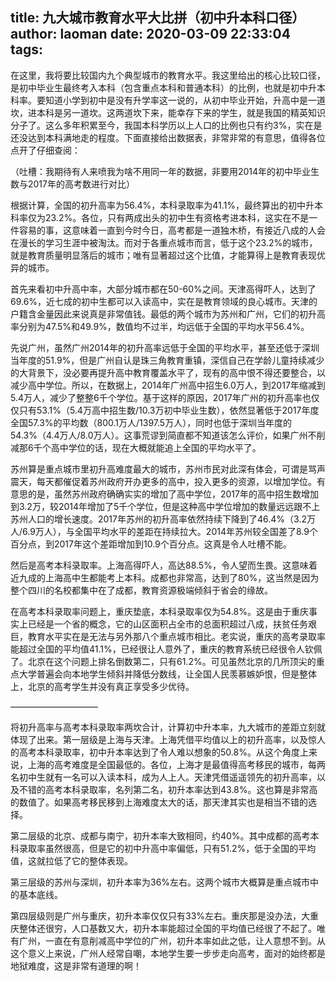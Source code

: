 title: 九大城市教育水平大比拼（初中升本科口径）
author: laoman
date: 2020-03-09 22:33:04
tags:
---
在这里，我将要比较国内九个典型城市的教育水平。我这里给出的核心比较口径，是初中毕业生最终考入本科（包含重点本科和普通本科）的比例，也就是初中升本科率。要知道小学到初中是没有升学率这一说的，从初中毕业开始，升高中是一道坎，进本科是另一道坎。这两道坎下来，能幸存下来的学生，就是我国的精英知识分子了。这么多年积累至今，我国本科学历以上人口的比例也只有约3%，实在是还没达到本科满地走的程度。下面直接给出数据表，非常非常的有意思，值得各位点开了仔细查阅：





（吐槽：我期待有人来喷我为啥不用同一年的数据，非要用2014年的初中毕业生数与2017年的高考数进行对比）



根据计算，全国的初升高率为56.4%，本科录取率为41.1%，最终算出的初中升本科率仅为23.2%。各位，只有两成出头的初中生有资格考进本科，这实在不是一件容易的事，这意味着一直到今时今日，高考都是一道独木桥，有接近八成的人会在漫长的学习生涯中被淘汰。而对于各重点城市而言，低于这个23.2%的城市，就是教育质量明显落后的城市；唯有显著超过这个比值，才能算得上是教育表现优异的城市。



首先来看初中升高中率，大部分城市都在50-60%之间。天津高得吓人，达到了69.6%，近七成的初中生都可以入读高中，实在是教育领域的良心城市。天津的户籍含金量因此来说真是非常值钱。最低的两个城市为苏州和广州，它们的初升高率分别为47.5%和49.9%，数值均不过半，均远低于全国的平均水平56.4%。



先说广州，虽然广州2014年的初升高率远低于全国的平均水平，甚至还低于深圳当年度的51.9%，但是广州自认是珠三角教育重镇，深信自己在学龄儿童持续减少的大背景下，没必要再提升高中教育覆盖水平了，现有的高中恨不得还要整合，以减少高中学位。所以，在数据上，2014年广州高中招生6.0万人，到2017年缩减到5.4万人，减少了整整6千个学位。基于这样的原因，2017年广州的初升高率也仅仅只有53.1%（5.4万高中招生数/10.3万初中毕业生数），依然显著低于2017年度全国57.3%的平均数（800.1万人/1397.5万人），同时也低于深圳当年度的54.3%（4.4万人/8.0万人）。这事荒谬到简直都不知道该怎么评价，如果广州不削减那6千个高中学位的话，现在大概就能追上全国的平均水平了。



苏州算是重点城市里初升高难度最大的城市，苏州市民对此深有体会，可谓是骂声震天，每天都催促着苏州政府开办更多的高中，投入更多的资源，以增加学位。有意思的是，虽然苏州政府确确实实的增加了高中学位，2017年的高中招生数增加到3.2万，较2014年增加了5千个学位，但是这种高中学位增加的数量远远跟不上苏州人口的增长速度。2017年苏州的初升高率依然持续下降到了46.4%（3.2万人/6.9万人），与全国平均水平的差距在持续拉大。2014年苏州较全国差了8.9个百分点，到2017年这个差距增加到10.9个百分点。这真是令人吐槽不能。



然后是高考本科录取率。上海高得吓人，高达88.5%，令人望而生畏。这意味着近九成的上海高中生都能考上本科。成都也非常高，达到了80%，这当然是因为整个四川的名校都集中在了成都，教育资源极端倾斜于省会的缘故。



在高考本科录取率问题上，重庆垫底，本科录取率仅为54.8%。这是由于重庆事实上已经是一个省的概念，它的山区面积占全市的总面积超过八成，扶贫任务艰巨，教育水平实在是无法与另外那八个重点城市相比。老实说，重庆的高考录取率能超过全国的平均值41.1%，已经很让人意外了，重庆的教育系统已经很令人钦佩了。北京在这个问题上排名倒数第二，只有61.2%。可见虽然北京的几所顶尖的重点大学普遍会向本地学生倾斜并降低分数线，让全国人民羡慕嫉妒恨，但是整体上，北京的高考学生并没有真正享受多少优待。



——————————



将初升高率与高考本科录取率两坎合计，计算初中升本率，九大城市的差距立刻就体现了出来。第一层级是上海与天津。上海凭借平均值以上的初升高率，以及惊人的高考本科录取率，初中升本率达到了令人难以想象的50.8%。从这个角度上来说，上海的高考难度是全国最低的。各位，上海才是最值得高考移民的城市，每两名初中生就有一名可以入读本科，成为人上人。天津凭借遥遥领先的初升高率，以及不错的高考本科录取率，名列第二名，初升本率达到43.8%。这也算是非常高的数值了。如果高考移民移到上海难度太大的话，那天津其实也是相当不错的选择。



第二层级的北京、成都与南宁，初升本率大致相同，约40%。其中成都的高考本科录取率虽然很高，但是它的初中升高中率偏低，只有51.2%，低于全国的平均值，这就拉低了它的整体表现。



第三层级的苏州与深圳，初升本率为36%左右。这两个城市大概算是重点城市中的基本底线。



第四层级则是广州与重庆，初升本率仅仅只有33%左右。重庆那是没办法，大重庆整体还很穷，人口基数又大，初升本率能超过全国的平均值已经很了不起了。唯有广州，一直在有意削减高中学位的广州，初升本率如此之低，让人意想不到。从这个意义上来说，广州人经常自嘲，本地学生要一步步走向高考，面对的始终都是地狱难度，这是非常有道理的啊！
